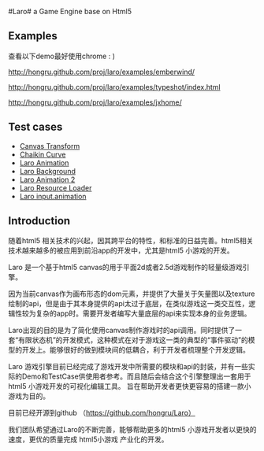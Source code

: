 #Laro#
a Game Engine base on Html5 

## Examples ##
查看以下demo最好使用chrome  : )

http://hongru.github.com/proj/laro/examples/emberwind/

http://hongru.github.com/proj/laro/examples/typeshot/index.html

http://hongru.github.com/proj/laro/examples/jxhome/

## Test cases ##
* [Canvas Transform](http://hongru.github.com/proj/laro/test/canvas.transform.html)
* [Chaikin Curve](http://hongru.github.com/proj/laro/test/laro.chaikin_curve.html)
* [Laro Animation](http://hongru.github.com/proj/laro/test/laro.animation.html)
* [Laro Background](http://hongru.github.com/proj/laro/test/laro.background.html)
* [Laro Animation 2](http://hongru.github.com/proj/laro/test/laro.fighter2.html)
* [Laro Resource Loader](http://hongru.github.com/proj/laro/test/laro.resource.html)
* [Laro input.animation](http://hongru.github.com/proj/laro/test/laro.input.animation.html)

## Introduction ##
随着html5 相关技术的兴起，因其跨平台的特性，和标准的日益完善。html5相关技术越来越多的被应用到前沿app的开发中，尤其是html5 小游戏的开发。

Laro 是一个基于html5 canvas的用于平面2d或者2.5d游戏制作的轻量级游戏引擎。

因为当前canvas作为画布形态的dom元素，并提供了大量关于矢量图以及texture绘制的api，但是由于其本身提供的api太过于底层，在类似游戏这一类交互性，逻辑性较为复杂的app时。需要开发者编写大量底层的api来实现本身的业务逻辑。

Laro出现的目的是为了简化使用canvas制作游戏时的api调用。同时提供了一套“有限状态机”的开发模式，这种模式在对于游戏这一类的典型的“事件驱动”的模型的开发上。能够很好的做到模块间的低耦合，利于开发者梳理整个开发逻辑。

Laro 游戏引擎目前已经完成了游戏开发中所需要的模块和api的封装，并有一些实际的Demo和TestCase供使用者参考。而且随后会结合这个引擎整理出一套用于html5 小游戏开发的可视化编辑工具。 旨在帮助开发者更快更容易的搭建一款小游戏为目的。

目前已经开源到github （https://github.com/hongru/Laro）

我们团队希望通过Laro的不断完善，能够帮助更多的html5 小游戏开发者以更快的速度，更优的质量完成 html5小游戏 产业化的开发。
 
